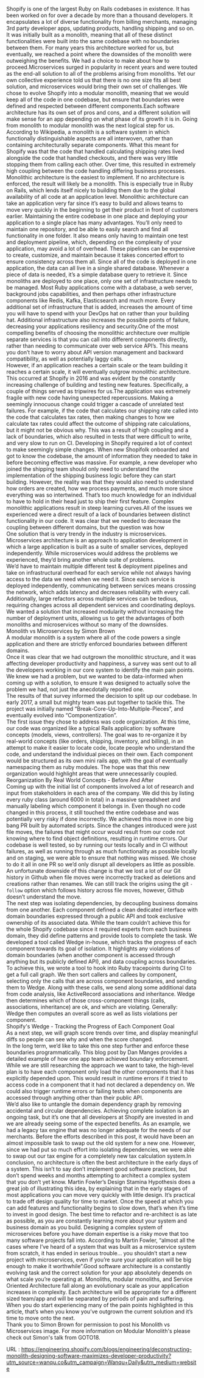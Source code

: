   Shopify is one of the largest Ruby on Rails codebases in existence. It has been worked on for over a decade by more than a thousand developers. It encapsulates a lot of diverse functionality from billing merchants, managing 3rd party developer apps, updating products, handling shipping and so on. It was initially built as a monolith, meaning that all of these distinct functionalities were built into the same codebase with no boundaries between them. For many years this architecture worked for us, but eventually, we reached a point where the downsides of the monolith were outweighing the benefits. We had a choice to make about how to proceed.Microservices surged in popularity in recent years and were touted as the end-all solution to all of the problems arising from monoliths. Yet our own collective experience told us that there is no one size fits all best solution, and microservices would bring their own set of challenges. We chose to evolve Shopify into a modular monolith, meaning that we would keep all of the code in one codebase, but ensure that boundaries were defined and respected between different components.Each software architecture has its own set of pros and cons, and a different solution will make sense for an app depending on what phase of its growth it is in. Going from monolith to modular monolith was the next logical step for us.  
    According to Wikipedia, a monolith is a software system in which functionally distinguishable aspects are all interwoven, rather than containing architecturally separate components. What this meant for Shopify was that the code that handled calculating shipping rates lived alongside the code that handled checkouts, and there was very little stopping them from calling each other. Over time, this resulted in extremely high coupling between the code handling differing business processes.  
    Monolithic architecture is the easiest to implement. If no architecture is enforced, the result will likely be a monolith. This is especially true in Ruby on Rails, which lends itself nicely to building them due to the global availability of all code at an application level. Monolithic architecture can take an application very far since it’s easy to build and allows teams to move very quickly in the beginning to get their product in front of customers earlier. Maintaining the entire codebase in one place and deploying your application to a single place has many advantages. You’ll only need to maintain one repository, and be able to easily search and find all functionality in one folder. It also means only having to maintain one test and deployment pipeline, which, depending on the complexity of your application, may avoid a lot of overhead. These pipelines can be expensive to create, customize, and maintain because it takes concerted effort to ensure consistency across them all. Since all of the code is deployed in one application, the data can all live in a single shared database. Whenever a piece of data is needed, it’s a simple database query to retrieve it. Since monoliths are deployed to one place, only one set of infrastructure needs to be managed. Most Ruby applications come with a database, a web server, background jobs capabilities, and then perhaps other infrastructure components like Redis, Kafka, Elasticsearch and much more. Every additional set of infrastructure that is added, increases the amount of time you will have to spend with your DevOps hat on rather than your building hat. Additional infrastructure also increases the possible points of failure, decreasing your applications resiliency and security.One of the most compelling benefits of choosing the monolithic architecture over multiple separate services is that you can call into different components directly, rather than needing to communicate over web service API’s. This means you don’t have to worry about API version management and backward compatibility, as well as potentially laggy calls.  
    However, if an application reaches a certain scale or the team building it reaches a certain scale, it will eventually outgrow monolithic architecture. This occurred at Shopify in 2016 and was evident by the constantly increasing challenge of building and testing new features. Specifically, a couple of things served as tripwires for us.The application was extremely fragile with new code having unexpected repercussions. Making a seemingly innocuous change could trigger a cascade of unrelated test failures. For example, if the code that calculates our shipping rate called into the code that calculates tax rates, then making changes to how we calculate tax rates could affect the outcome of shipping rate calculations, but it might not be obvious why. This was a result of high coupling and a lack of boundaries, which also resulted in tests that were difficult to write, and very slow to run on CI. Developing in Shopify required a lot of context to make seemingly simple changes. When new Shopifolk onboarded and got to know the codebase, the amount of information they needed to take in before becoming effective was massive. For example, a new developer who joined the shipping team should only need to understand the implementation of the shipping business logic before they can start building. However, the reality was that they would also need to understand how orders are created, how we process payments, and much more since everything was so intertwined. That’s too much knowledge for an individual to have to hold in their head just to ship their first feature. Complex monolithic applications result in steep learning curves.All of the issues we experienced were a direct result of a lack of boundaries between distinct functionality in our code. It was clear that we needed to decrease the coupling between different domains, but the question was how  
    One solution that is very trendy in the industry is microservices. Microservices architecture is an approach to application development in which a large application is built as a suite of smaller services, deployed independently. While microservices would address the problems we experienced, they’d bring another whole suite of problems.   
    We’d have to maintain multiple different test & deployment pipelines and take on infrastructural overhead for each service while not always having access to the data we need when we need it. Since each service is deployed independently, communicating between services means crossing the network, which adds latency and decreases reliability with every call. Additionally, large refactors across multiple services can be tedious, requiring changes across all dependent services and coordinating deploys.  
    We wanted a solution that increased modularity without increasing the number of deployment units, allowing us to get the advantages of both monoliths and microservices without so many of the downsides.  
    Monolith vs Microservices by Simon Brown  
    A modular monolith is a system where all of the code powers a single application and there are strictly enforced boundaries between different domains.  
    Once it was clear that we had outgrown the monolithic structure, and it was affecting developer productivity and happiness, a survey was sent out to all the developers working in our core system to identify the main pain points. We knew we had a problem, but we wanted to be data-informed when coming up with a solution, to ensure it was designed to actually solve the problem we had, not just the anecdotally reported one.  
    The results of that survey informed the decision to split up our codebase. In early 2017, a small but mighty team was put together to tackle this. The project was initially named “Break-Core-Up-Into-Multiple-Pieces”, and eventually evolved into “Componentization”.  
    The first issue they chose to address was code organization. At this time, our code was organized like a typical Rails application: by software concepts (models, views, controllers). The goal was to re-organize it by real-world concepts (like orders, shipping, inventory, and billing), in an attempt to make it easier to locate code, locate people who understand the code, and understand the individual pieces on their own. Each component would be structured as its own mini rails app, with the goal of eventually namespacing them as ruby modules. The hope was that this new organization would highlight areas that were unnecessarily coupled.  
    Reorganization By Real World Concepts - Before And After  
    Coming up with the initial list of components involved a lot of research and input from stakeholders in each area of the company. We did this by listing every ruby class (around 6000 in total) in a massive spreadsheet and manually labeling which component it belongs in. Even though no code changed in this process, it still touched the entire codebase and was potentially very risky if done incorrectly. We achieved this move in one big bang PR built by automated scripts. Since the changes introduced were just file moves, the failures that might occur would result from our code not knowing where to find object definitions, resulting in runtime errors. Our codebase is well tested, so by running our tests locally and in CI without failures, as well as running through as much functionality as possible locally and on staging, we were able to ensure that nothing was missed. We chose to do it all in one PR so we’d only disrupt all developers as little as possible. An unfortunate downside of this change is that we lost a lot of our Git history in Github when file moves were incorrectly tracked as deletions and creations rather than renames. We can still track the origins using the git `-follow` option which follows history across file moves, however, Github doesn’t understand the move.  
    The next step was isolating dependencies, by decoupling business domains from one another. Each component defined a clean dedicated interface with domain boundaries expressed through a public API and took exclusive ownership of its associated data. While the team couldn’t achieve this for the whole Shopify codebase since it required experts from each business domain, they did define patterns and provide tools to complete the task. We developed a tool called Wedge in-house, which tracks the progress of each component towards its goal of isolation. It highlights any violations of domain boundaries (when another component is accessed through anything but its publicly defined API), and data coupling across boundaries. To achieve this, we wrote a tool to hook into Ruby tracepoints during CI to get a full call graph. We then sort callers and callees by component, selecting only the calls that are across component boundaries, and sending them to Wedge. Along with these calls, we send along some additional data from code analysis, like ActiveRecord associations and inheritance. Wedge then determines which of those cross-component things (calls, associations, inheritance) are ok, and which are violating. Generally:  
    Wedge then computes an overall score as well as lists violations per component.  
    Shopify's Wedge - Tracking the Progress of Each Component Goal  
    As a next step, we will graph score trends over time, and display meaningful diffs so people can see why and when the score changed.  
    In the long term, we’d like to take this one step further and enforce these boundaries programmatically. This blog post by Dan Manges provides a detailed example of how one app team achieved boundary enforcement. While we are still researching the approach we want to take, the high-level plan is to have each component only load the other components that it has explicitly depended upon. This would result in runtime errors if it tried to access code in a component that it had not declared a dependency on. We could also trigger runtime errors or failing tests when components are accessed through anything other than their public API.   
    We’d also like to untangle the domain dependency graph by removing accidental and circular dependencies. Achieving complete isolation is an ongoing task, but it’s one that all developers at Shopify are invested in and we are already seeing some of the expected benefits. As an example, we had a legacy tax engine that was no longer adequate for the needs of our merchants. Before the efforts described in this post, it would have been an almost impossible task to swap out the old system for a new one. However, since we had put so much effort into isolating dependencies, we were able to swap out our tax engine for a completely new tax calculation system.In conclusion, no architecture is often the best architecture in the early days of a system. This isn’t to say don’t implement good software practices, but don’t spend weeks and months attempting to architect a complex system that you don’t yet know. Martin Fowler’s Design Stamina Hypothesis does a great job of illustrating this idea, by explaining that in the early stages of most applications you can move very quickly with little design. It’s practical to trade off design quality for time to market. Once the speed at which you can add features and functionality begins to slow down, that’s when it’s time to invest in good design. The best time to refactor and re-architect is as late as possible, as you are constantly learning more about your system and business domain as you build. Designing a complex system of microservices before you have domain expertise is a risky move that too many software projects fall into. According to Martin Fowler, “almost all the cases where I’ve heard of a system that was built as a microservice system from scratch, it has ended in serious trouble… you shouldn’t start a new project with microservices, even if you’re sure your application will be big enough to make it worthwhile”.Good software architecture is a constantly evolving task and the correct solution for your app absolutely depends on what scale you’re operating at. Monoliths, modular monoliths, and Service Oriented Architecture fall along an evolutionary scale as your application increases in complexity. Each architecture will be appropriate for a different sized team/app and will be separated by periods of pain and suffering. When you do start experiencing many of the pain points highlighted in this article, that’s when you know you’ve outgrown the current solution and it’s time to move onto the next.  
    Thank you to Simon Brown for permission to post his Monolith vs Microservices image. For more information on Modular Monolith's please check out Simon's talk from GOTO18.  
    
  URL : https://engineering.shopify.com/blogs/engineering/deconstructing-monolith-designing-software-maximizes-developer-productivity?utm_source=wanqu.co&utm_campaign=Wanqu+Daily&utm_medium=website
